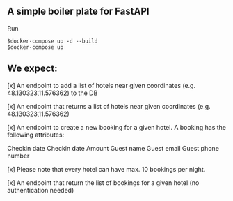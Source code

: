 ## A simple boiler plate for FastAPI

Run
```
$docker-compose up -d --build
$docker-compose up 

```
## We expect:


[x] An endpoint to add a list of hotels near given coordinates (e.g. 48.130323,11.576362) to the DB


[x] An endpoint that returns a list of hotels near given coordinates (e.g. 48.130323,11.576362)


[x] An endpoint to create a new booking for a given hotel.
A booking has the following attributes:

Checkin date
Checkin date
Amount
Guest name
Guest email
Guest phone number

[x] Please note that every hotel can have max. 10 bookings per night.


[x] An endpoint that return the list of bookings for a given hotel (no authentication needed)